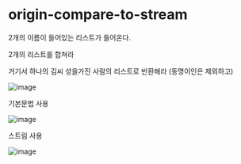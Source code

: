 # origin-compare-to-stream


2개의 이름이 들어있는 리스트가 들어온다.

2개의 리스트를 합쳐라

거기서 하나의 김씨 성을가진 사람의 리스트로 반환해라 (동명이인은 제외하고)


![image](https://user-images.githubusercontent.com/90380818/211293098-7a011872-e0d4-4411-8fee-d226399a4d44.png)

기본문법 사용 

![image](https://user-images.githubusercontent.com/90380818/211293180-1bf6fd80-ba03-429e-9ff6-d8940d2dcd78.png)

스트림 사용

![image](https://user-images.githubusercontent.com/90380818/211293258-e69fdf5f-42f4-45c2-969f-aed592e572ca.png)

